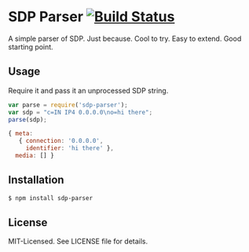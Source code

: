 # SDP Parser [![Build Status](https://secure.travis-ci.org/clux/sdp-parser.png)](http://travis-ci.org/clux/sdp-parser)
A simple parser of SDP. Just because. Cool to try. Easy to extend. Good starting point.

## Usage
Require it and pass it an unprocessed SDP string.

```js
var parse = require('sdp-parser');
var sdp = "c=IN IP4 0.0.0.0\no=hi there";
parse(sdp);

{ meta: 
   { connection: '0.0.0.0',
     identifier: 'hi there' },
  media: [] }
```

## Installation

```bash
$ npm install sdp-parser
```

## License
MIT-Licensed. See LICENSE file for details.
